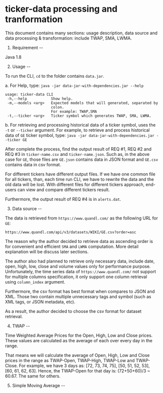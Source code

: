 ticker-data processing and tranformation
=====

This document contains many sections: usage description, data source and data processing & transformation: include TWAP, SMA, LWMA.


1. Requirement
--

Java 1.8


2. Usage
--

To run the CLI, `cd` to the folder contains `data.jar`.

a. For Help, type:
`java -jar data-jar-with-dependencies.jar --help`

```
usage: ticker-data CLI
 -h,--help           Show help.
 -m,--models <arg>   Expected models that will generated, separated by
                     colon.
                     For example: TWAP,SMA
 -t,--ticker <arg>   Ticker symbol which generates TWAP, SMA, LWMA.
```

b. For retrieving and processing historical data of a ticker symbol, uses the `-t` or `--ticker` argument. For example, to retrieve and process historical data of `GE` ticker symbol, type: 
`java -jar data-jar-with-dependencies.jar --ticker GE`

After complete the process, find the output result of REQ #1, REQ #2 and REQ #3 in `ticker-name.csv` and `ticker-name.json`. Such as, in the above case for `GE`, those files are `GE.json` contains data in JSON format and `GE.csv` contains data in csv format.

For different tickers have different output files. If we have one common file for all tickers, than, each time run CLI, we have to rewrite the data and the old data will be lost. With different files for different tickers approach, end-users can view and compare different tickers result. 

Furthermore, the output result of REQ #4 is in `alerts.dat`.

3. Data source
--

The data is retrieved from `https://www.quandl.com/` as the following URL for `GE`:

`https://www.quandl.com/api/v3/datasets/WIKI/GE.csv?order=asc`

The reason why the author decided to retrieve data as ascending order is for convenient and efficient `SMA` and `LWMA` computation. More detail explanation will be discuss later sections.

The author also had planned to retrieve only necessary data, include date, open, high, low, close and volume values only for performance purpose. Unfortunately, the time series data of `https://www.quandl.com/` not support for multiple columns specification, it only support one column retrieval using `column_index` argument.

Furthermore, the csv format has best format when compares to JSON and XML. Those two contain multiple unnecessary tags and symbol (such as XML tags, or JSON metadata, etc).

As a result, the author decided to choose the csv format for dataset retrieval.

4. TWAP
--

Time Weighted Average Prices for the Open, High, Low and Close prices. These values are calculated as the average of each over every day in the range. 

That means we will calculate the average of Open, High, Low and Close prices in the range as TWAP-Open, TWAP-High, TWAP-Low and TWAP-Close. For example, we have 3 days as: [72, 73, 74, 75], [50, 51, 52, 53], [60, 61, 62, 63]. Hence, the TWAP-Open for that day is: (72+50+60)/3 ~ 60.67. The same for others.

5. Simple Moving Average
--

